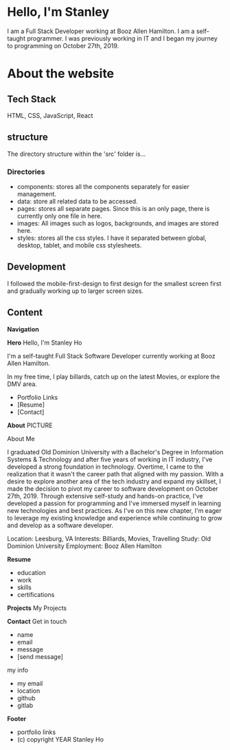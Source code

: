 # Hello, I'm Stanley

I am a Full Stack Developer working at Booz Allen Hamilton. I am a self-taught programmer. I was previously working in IT and I began my journey to programming on October 27th, 2019.

# About the website

## Tech Stack

HTML, CSS, JavaScript, React

## structure

The directory structure within the 'src' folder is...

### Directories

- components: stores all the components separately for easier management.
- data: store all related data to be accessed.
- pages: stores all separate pages. Since this is an only page, there is currently only one file in here.
- images: All images such as logos, backgrounds, and images are stored here.
- styles: stores all the css styles. I have it separated between global, desktop, tablet, and mobile css stylesheets.

## Development

I followed the mobile-first-design to first design for the smallest screen first and gradually working up to larger screen sizes.

## Content

**Navigation**

**Hero**
Hello, I'm Stanley Ho

I'm a self-taught Full Stack Software Developer currently working at Booz Allen Hamilton.

In my free time, I play billards, catch up on the latest Movies, or explore the DMV area.

- Portfolio Links
- [Resume]
- [Contact]

**About**
PICTURE

About Me

I graduated Old Dominion University with a Bachelor's Degree in Information Systems & Technology and after five years of working in IT industry, I've developed a strong foundation in technology. Overtime, I came to the realization that it wasn't the career path that aligned with my passion. With a desire to explore another area of the tech industry and expand my skillset, I made the decision to pivot my career to software development on October 27th, 2019. Through extensive self-study and hands-on practice, I've developed a passion for programming and I've immersed myself in learning new technologies and best practices. As I've on this new chapter, I'm eager to leverage my existing knowledge and experience while continuing to grow and develop as a software developer.

Location: Leesburg, VA
Interests: Billiards, Movies, Travelling
Study: Old Dominion University
Employment: Booz Allen Hamilton

**Resume**

- education
- work
- skills
- certifications

**Projects**
My Projects

**Contact**
Get in touch

- name
- email
- message
- [send message]

my info

- my email
- location
- github
- gitlab

**Footer**

- portfolio links
- (c) copyright YEAR Stanley Ho
